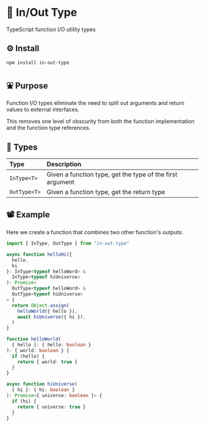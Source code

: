 # 🧼 In/Out Type

TypeScript function I/O utility types

## ⚙️ Install

```bash
npm install in-out-type
```

## ⛲ Purpose

Function I/O types eliminate the need to split out arguments and return values to external interfaces.

This removes one level of obscurity from both the function implementation and the function type references.

## 👻 Types

| Type | Description |
| :--- | :--- |
| `InType<T>` | Given a function type, get the type of the first argument |
| `OutType<T>` | Given a function type, get the return type |

## 📽️ Example

Here we create a function that combines two other function's outputs:

```typescript
import { InType, OutType } from "in-out-type"

async function helloHi({
  hello,
  hi
}: InType<typeof helloWord> &
  InType<typeof hiUniverse>
): Promise<
  OutType<typeof helloWord> &
  OutType<typeof hiUniverse>
> {
  return Object.assign(
    helloWorld({ hello }),
    await hiUniverse({ hi }),
  )
}

function helloWorld(
  { hello }: { hello: boolean }
): { world: boolean } {
  if (hello) {
    return { world: true }
  }
}

async function hiUniverse(
  { hi }: { hi: boolean }
): Promise<{ universe: boolean }> {
  if (hi) {
    return { universe: true }
  }
}
```